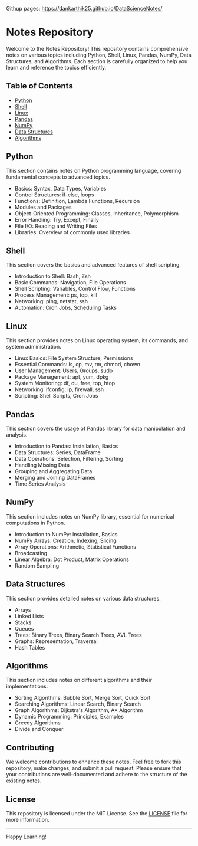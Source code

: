 
Githup pages: https://dankarthik25.github.io/DataScienceNotes/

# Notes Repository

Welcome to the Notes Repository! This repository contains comprehensive notes on various topics including Python, Shell, Linux, Pandas, NumPy, Data Structures, and Algorithms. Each section is carefully organized to help you learn and reference the topics efficiently.

## Table of Contents

- [Python](#python)
- [Shell](#shell)
- [Linux](#linux)
- [Pandas](#pandas)
- [NumPy](#numpy)
- [Data Structures](#data-structures)
- [Algorithms](#algorithms)

## Python

This section contains notes on Python programming language, covering fundamental concepts to advanced topics.

- Basics: Syntax, Data Types, Variables
- Control Structures: if-else, loops
- Functions: Definition, Lambda Functions, Recursion
- Modules and Packages
- Object-Oriented Programming: Classes, Inheritance, Polymorphism
- Error Handling: Try, Except, Finally
- File I/O: Reading and Writing Files
- Libraries: Overview of commonly used libraries

## Shell

This section covers the basics and advanced features of shell scripting.

- Introduction to Shell: Bash, Zsh
- Basic Commands: Navigation, File Operations
- Shell Scripting: Variables, Control Flow, Functions
- Process Management: ps, top, kill
- Networking: ping, netstat, ssh
- Automation: Cron Jobs, Scheduling Tasks

## Linux

This section provides notes on Linux operating system, its commands, and system administration.

- Linux Basics: File System Structure, Permissions
- Essential Commands: ls, cp, mv, rm, chmod, chown
- User Management: Users, Groups, sudo
- Package Management: apt, yum, dpkg
- System Monitoring: df, du, free, top, htop
- Networking: ifconfig, ip, firewall, ssh
- Scripting: Shell Scripts, Cron Jobs

## Pandas

This section covers the usage of Pandas library for data manipulation and analysis.

- Introduction to Pandas: Installation, Basics
- Data Structures: Series, DataFrame
- Data Operations: Selection, Filtering, Sorting
- Handling Missing Data
- Grouping and Aggregating Data
- Merging and Joining DataFrames
- Time Series Analysis

## NumPy

This section includes notes on NumPy library, essential for numerical computations in Python.

- Introduction to NumPy: Installation, Basics
- NumPy Arrays: Creation, Indexing, Slicing
- Array Operations: Arithmetic, Statistical Functions
- Broadcasting
- Linear Algebra: Dot Product, Matrix Operations
- Random Sampling

## Data Structures

This section provides detailed notes on various data structures.

- Arrays
- Linked Lists
- Stacks
- Queues
- Trees: Binary Trees, Binary Search Trees, AVL Trees
- Graphs: Representation, Traversal
- Hash Tables

## Algorithms

This section includes notes on different algorithms and their implementations.

- Sorting Algorithms: Bubble Sort, Merge Sort, Quick Sort
- Searching Algorithms: Linear Search, Binary Search
- Graph Algorithms: Dijkstra's Algorithm, A* Algorithm
- Dynamic Programming: Principles, Examples
- Greedy Algorithms
- Divide and Conquer

## Contributing

We welcome contributions to enhance these notes. Feel free to fork this repository, make changes, and submit a pull request. Please ensure that your contributions are well-documented and adhere to the structure of the existing notes.

## License

This repository is licensed under the MIT License. See the [LICENSE](LICENSE) file for more information.

---

Happy Learning!
